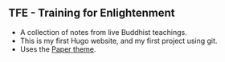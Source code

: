 ## TFE - Training for Enlightenment
- A collection of notes from live Buddhist teachings. 
- This is my first Hugo website, and my first project using git.
- Uses the [Paper theme](https://github.com/nanxiaobei/hugo-paper).
